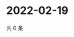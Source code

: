 # 2022-02-19

共 0 条

<!-- BEGIN WEIBO -->
<!-- 最后更新时间 Sat Feb 19 2022 08:55:30 GMT+0800 (China Standard Time) -->

<!-- END WEIBO -->
